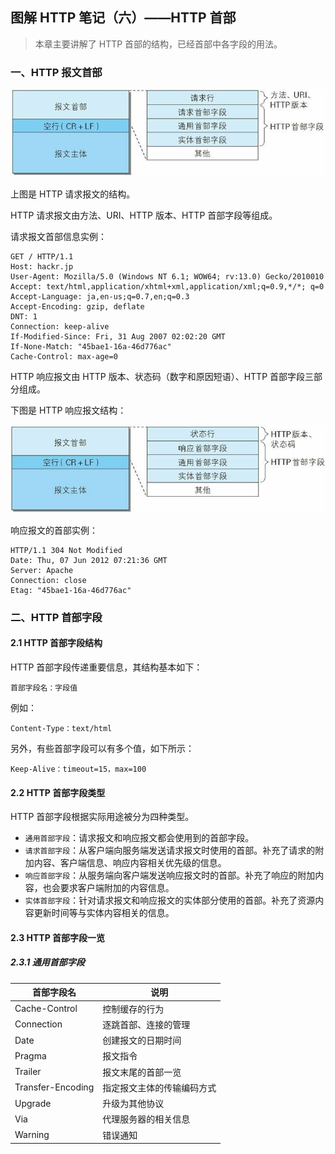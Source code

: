 ## 图解 HTTP 笔记（六）——HTTP 首部

> 本章主要讲解了 HTTP 首部的结构，已经首部中各字段的用法。

### 一、HTTP 报文首部

![httpstructure](./pics/httpstructure.png)

上图是 HTTP 请求报文的结构。

HTTP 请求报文由方法、URI、HTTP 版本、HTTP 首部字段等组成。

请求报文首部信息实例：

```
GET / HTTP/1.1
Host: hackr.jp
User-Agent: Mozilla/5.0 (Windows NT 6.1; WOW64; rv:13.0) Gecko/2010010
Accept: text/html,application/xhtml+xml,application/xml;q=0.9,*/*; q=0
Accept-Language: ja,en-us;q=0.7,en;q=0.3
Accept-Encoding: gzip, deflate
DNT: 1
Connection: keep-alive
If-Modified-Since: Fri, 31 Aug 2007 02:02:20 GMT
If-None-Match: "45bae1-16a-46d776ac"
Cache-Control: max-age=0
```

HTTP 响应报文由 HTTP 版本、状态码（数字和原因短语）、HTTP 首部字段三部分组成。

下图是 HTTP 响应报文结构：

![httpresstructure](./pics/httpresstructure.png)

响应报文的首部实例：

```
HTTP/1.1 304 Not Modified
Date: Thu, 07 Jun 2012 07:21:36 GMT
Server: Apache
Connection: close
Etag: "45bae1-16a-46d776ac"
```

### 二、HTTP 首部字段

#### 2.1 HTTP 首部字段结构

HTTP 首部字段传递重要信息，其结构基本如下：

```
首部字段名：字段值
```

例如：

```
Content-Type：text/html
```

另外，有些首部字段可以有多个值，如下所示：

```
Keep-Alive：timeout=15，max=100
```

#### 2.2 HTTP 首部字段类型

HTTP 首部字段根据实际用途被分为四种类型。

* `通用首部字段`：请求报文和响应报文都会使用到的首部字段。
* `请求首部字段`：从客户端向服务端发送请求报文时使用的首部。补充了请求的附加内容、客户端信息、响应内容相关优先级的信息。
* `响应首部字段`：从服务端向客户端发送响应报文时的首部。补充了响应的附加内容，也会要求客户端附加的内容信息。
* `实体首部字段`：针对请求报文和响应报文的实体部分使用的首部。补充了资源内容更新时间等与实体内容相关的信息。

#### 2.3 HTTP 首部字段一览

##### 2.3.1 通用首部字段

| 首部字段名        | 说明                       |
| ----------------- | -------------------------- |
| Cache-Control     | 控制缓存的行为             |
| Connection        | 逐跳首部、连接的管理       |
| Date              | 创建报文的日期时间         |
| Pragma            | 报文指令                   |
| Trailer           | 报文末尾的首部一览         |
| Transfer-Encoding | 指定报文主体的传输编码方式 |
| Upgrade           | 升级为其他协议             |
| Via               | 代理服务器的相关信息       |
| Warning           | 错误通知                   |

